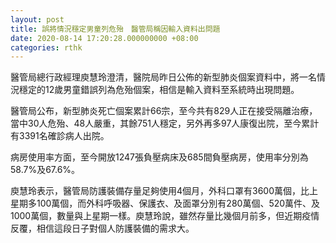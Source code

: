 ```yaml
---
layout: post
title: 誤將情況穩定男童列危殆　醫管局稱因輸入資料出問題
date: 2020-08-14 17:20:28.000000000 +08:00
categories: rthk
---
```


醫管局總行政經理庾慧玲澄清，醫院局昨日公佈的新型肺炎個案資料中，將一名情況穩定的12歲男童錯誤列為危殆個案，相信是輸入資料至系統時出現問題。

醫管局公布，新型肺炎死亡個案累計66宗，至今共有829人正在接受隔離治療，當中30人危殆、48人嚴重，其餘751人穩定，另外再多97人康復出院，至今累計有3391名確診病人出院。

病房使用率方面，至今開放1247張負壓病床及685間負壓病房，使用率分別為58.7%及67.6%。

庾慧玲表示，醫管局防護裝備存量足夠使用4個月，外科口罩有3600萬個，比上星期多100萬個，而外科呼吸器、保護衣、及面罩分別有280萬個、520萬件、及1000萬個，數量與上星期一樣。庾慧玲說，雖然存量比幾個月前多，但近期疫情反覆，相信這段日子對個人防護裝備的需求大。
